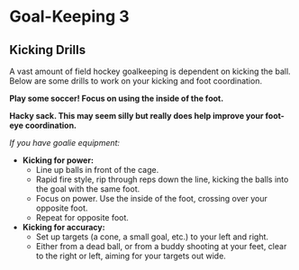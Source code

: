 # Goal-Keeping 3

## Kicking Drills

A vast amount of field hockey goalkeeping is dependent on kicking the ball. Below are some drills to work on your kicking and foot coordination.

**Play some soccer! Focus on using the inside of the foot.**

**Hacky sack. This may seem silly but really does help improve your foot-eye coordination.**

*If you have goalie equipment:*
- **Kicking for power:**
  - Line up balls in front of the cage.
  - Rapid fire style, rip through reps down the line, kicking the balls into the goal with the same foot.
  - Focus on power. Use the inside of the foot, crossing over your opposite foot.
  - Repeat for opposite foot.
- **Kicking for accuracy:**
  - Set up targets (a cone, a small goal, etc.) to your left and right.
  - Either from a dead ball, or from a buddy shooting at your feet, clear to the right or left, aiming for your targets out wide.

